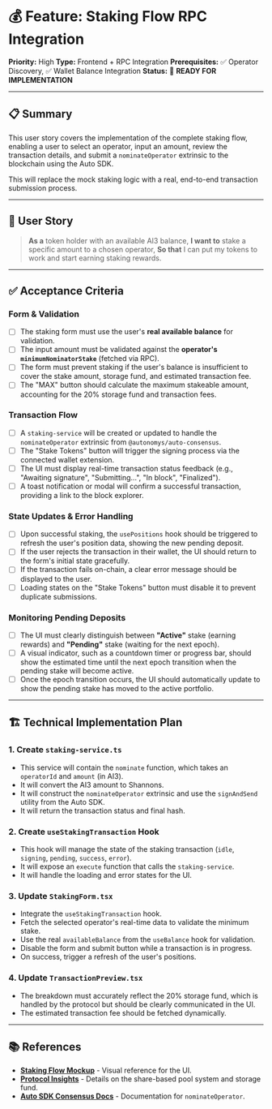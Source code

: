 # 💰 Feature: Staking Flow RPC Integration

**Priority:** High
**Type:** Frontend + RPC Integration
**Prerequisites:** ✅ Operator Discovery, ✅ Wallet Balance Integration
**Status:** 📝 **READY FOR IMPLEMENTATION**

---

## 📋 Summary

This user story covers the implementation of the complete staking flow, enabling a user to select an operator, input an amount, review the transaction details, and submit a `nominateOperator` extrinsic to the blockchain using the Auto SDK.

This will replace the mock staking logic with a real, end-to-end transaction submission process.

---

## 👤 User Story

> **As a** token holder with an available AI3 balance,
> **I want to** stake a specific amount to a chosen operator,
> **So that** I can put my tokens to work and start earning staking rewards.

---

## ✅ Acceptance Criteria

### **Form & Validation**

- [ ] The staking form must use the user's **real available balance** for validation.
- [ ] The input amount must be validated against the **operator's `minimumNominatorStake`** (fetched via RPC).
- [ ] The form must prevent staking if the user's balance is insufficient to cover the stake amount, storage fund, and estimated transaction fee.
- [ ] The "MAX" button should calculate the maximum stakeable amount, accounting for the 20% storage fund and transaction fees.

### **Transaction Flow**

- [ ] A `staking-service` will be created or updated to handle the `nominateOperator` extrinsic from `@autonomys/auto-consensus`.
- [ ] The "Stake Tokens" button will trigger the signing process via the connected wallet extension.
- [ ] The UI must display real-time transaction status feedback (e.g., "Awaiting signature", "Submitting...", "In block", "Finalized").
- [ ] A toast notification or modal will confirm a successful transaction, providing a link to the block explorer.

### **State Updates & Error Handling**

- [ ] Upon successful staking, the `usePositions` hook should be triggered to refresh the user's position data, showing the new pending deposit.
- [ ] If the user rejects the transaction in their wallet, the UI should return to the form's initial state gracefully.
- [ ] If the transaction fails on-chain, a clear error message should be displayed to the user.
- [ ] Loading states on the "Stake Tokens" button must disable it to prevent duplicate submissions.

### **Monitoring Pending Deposits**

- [ ] The UI must clearly distinguish between **"Active"** stake (earning rewards) and **"Pending"** stake (waiting for the next epoch).
- [ ] A visual indicator, such as a countdown timer or progress bar, should show the estimated time until the next epoch transition when the pending stake will become active.
- [ ] Once the epoch transition occurs, the UI should automatically update to show the pending stake has moved to the active portfolio.

---

## 🏗️ Technical Implementation Plan

### 1. **Create `staking-service.ts`**

- This service will contain the `nominate` function, which takes an `operatorId` and `amount` (in AI3).
- It will convert the AI3 amount to Shannons.
- It will construct the `nominateOperator` extrinsic and use the `signAndSend` utility from the Auto SDK.
- It will return the transaction status and final hash.

### 2. **Create `useStakingTransaction` Hook**

- This hook will manage the state of the staking transaction (`idle`, `signing`, `pending`, `success`, `error`).
- It will expose an `execute` function that calls the `staking-service`.
- It will handle the loading and error states for the UI.

### 3. **Update `StakingForm.tsx`**

- Integrate the `useStakingTransaction` hook.
- Fetch the selected operator's real-time data to validate the minimum stake.
- Use the real `availableBalance` from the `useBalance` hook for validation.
- Disable the form and submit button while a transaction is in progress.
- On success, trigger a refresh of the user's positions.

### 4. **Update `TransactionPreview.tsx`**

- The breakdown must accurately reflect the 20% storage fund, which is handled by the protocol but should be clearly communicated in the UI.
- The estimated transaction fee should be fetched dynamically.

---

## 📚 References

- **[Staking Flow Mockup](../mockups/staking-flow.html)** - Visual reference for the UI.
- **[Protocol Insights](../resources/protocol-insights.md)** - Details on the share-based pool system and storage fund.
- **[Auto SDK Consensus Docs](https://develop.autonomys.xyz/sdk/auto-consensus)** - Documentation for `nominateOperator`.

